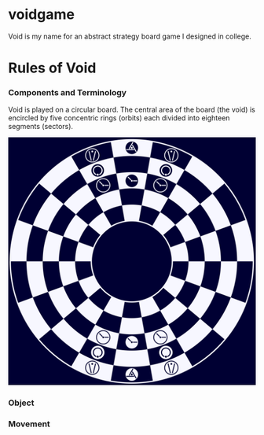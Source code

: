 # voidgame

Void is my name for an abstract strategy board game I designed in college. 

# Rules of Void

### Components and Terminology
Void is played on a circular board. The central area of the board (the void) is encircled by five concentric rings (orbits) each divided into eighteen segments (sectors). 

<img src="/pngs/void-board-initial-setup.png">

### Object

### Movement